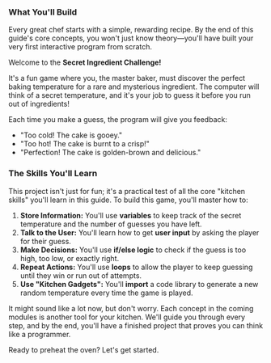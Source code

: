 ### What You'll Build

Every great chef starts with a simple, rewarding recipe. By the end of this guide's core concepts, you won't just know theory—you'll have built your very first interactive program from scratch.

Welcome to the **Secret Ingredient Challenge!**

It's a fun game where you, the master baker, must discover the perfect baking temperature for a rare and mysterious ingredient. The computer will think of a secret temperature, and it's your job to guess it before you run out of ingredients!

Each time you make a guess, the program will give you feedback:

*   "Too cold! The cake is gooey."
*   "Too hot! The cake is burnt to a crisp!"
*   "Perfection! The cake is golden-brown and delicious."

### The Skills You'll Learn

This project isn't just for fun; it's a practical test of all the core "kitchen skills" you'll learn in this guide. To build this game, you'll master how to:

1.  **Store Information:** You'll use **variables** to keep track of the secret temperature and the number of guesses you have left.
2.  **Talk to the User:** You'll learn how to get **user input** by asking the player for their guess.
3.  **Make Decisions:** You'll use **if/else logic** to check if the guess is too high, too low, or exactly right.
4.  **Repeat Actions:** You'll use **loops** to allow the player to keep guessing until they win or run out of attempts.
5.  **Use "Kitchen Gadgets":** You'll **import** a code library to generate a new random temperature every time the game is played.

It might sound like a lot now, but don't worry. Each concept in the coming modules is another tool for your kitchen. We'll guide you through every step, and by the end, you'll have a finished project that proves you can think like a programmer.

Ready to preheat the oven? Let's get started.
